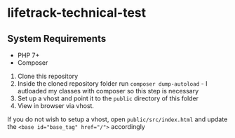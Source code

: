 # lifetrack-technical-test

## System Requirements
- PHP 7+
- Composer

1. Clone this repository
2. Inside the cloned repository folder run `composer dump-autoload` - I autloaded my classes with composer so this step is necessary
3. Set up a vhost and point it to the `public` directory of this folder
4. View in browser via vhost.

If you do not wish to setup a vhost, open `public/src/index.html` and update the `<base id="base_tag" href="/">` accordingly